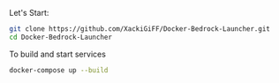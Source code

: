 Let's Start:
```bash
git clone https://github.com/XackiGiFF/Docker-Bedrock-Launcher.git
cd Docker-Bedrock-Launcher
```


To build and start services

```bash
docker-compose up --build
```

